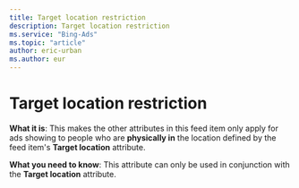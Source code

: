 ```yaml
---
title: Target location restriction
description: Target location restriction
ms.service: "Bing-Ads"
ms.topic: "article"
author: eric-urban
ms.author: eur
---
```


# Target location restriction

**What it is**: This makes the other attributes in this feed item only apply for ads showing to people who are **physically in** the location defined by the feed item's **Target location** attribute.

**What you need to know**: This attribute can only be used in conjunction with the **Target location** attribute.


